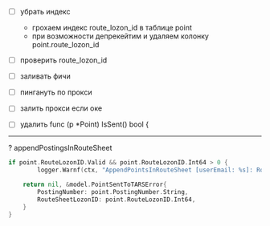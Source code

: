 - [ ] убрать индекс 
	- грохаем индекс route_lozon_id в таблице point
	- при возможности депрекейтим и удаляем колонку point.route_lozon_id
- [ ] проверить route_lozon_id
- [ ] заливать фичи
- [ ] пингануть по прокси
- [ ] залить прокси если оке
- [ ] удалить
	   func (p *Point) IsSent() bool {






---


? appendPostingsInRouteSheet 
```go
if point.RouteLozonID.Valid && point.RouteLozonID.Int64 > 0 {
		logger.Warnf(ctx, "AppendPointsInRouteSheet [userEmail: %s]: RouteID = %d (RouteLozonID = %d) point already sent to TARS", appendRoute.UserEmail, appendRoute.RouteID, point.RouteLozonID.Int64)

	return nil, &model.PointSentToTARSError{
		PostingNumber: point.PostingNumber.String,
		RouteSheetLozonID: point.RouteLozonID.Int64,
	}
}
```